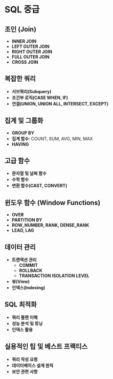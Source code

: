 # SQL 중급
## 조인 (Join)
- **INNER JOIN**
- **LEFT OUTER JOIN**
- **RIGHT OUTER JOIN**
- **FULL OUTER JOIN**
- **CROSS JOIN**

## 복잡한 쿼리
- **서브쿼리(Subquery)**
- **조건부 로직(CASE WHEN, IF)**
- **연결(UNION, UNION ALL, INTERSECT, EXCEPT)**

## 집계 및 그룹화
- **GROUP BY**
- **집계 함수**: COUNT, SUM, AVG, MIN, MAX
- **HAVING**

## 고급 함수
- **문자열 및 날짜 함수**
- **수학 함수**
- **변환 함수(CAST, CONVERT)**

## 윈도우 함수 (Window Functions)
- **OVER**
- **PARTITION BY**
- **ROW_NUMBER, RANK, DENSE_RANK**
- **LEAD, LAG**

## 데이터 관리
- **트랜잭션 관리**
  - **COMMIT**
  - **ROLLBACK**
  - **TRANSACTION ISOLATION LEVEL**
- **뷰(View)**
- **인덱스(Indexing)**

## SQL 최적화
- **쿼리 플랜 이해**
- **성능 분석 및 튜닝**
- **인덱스 활용**

## 실용적인 팁 및 베스트 프랙티스
- **쿼리 작성 요령**
- **데이터베이스 설계 원칙**
- **보안 관련 사항**

